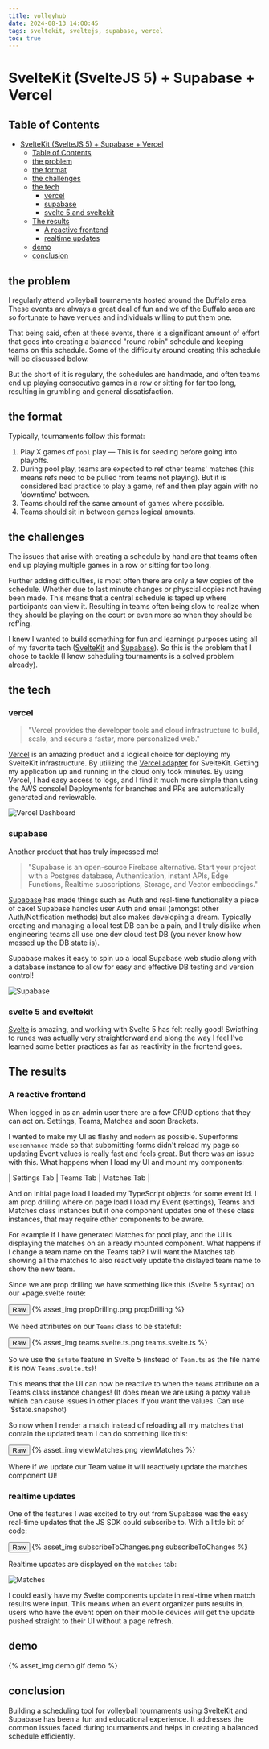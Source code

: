 ```yaml
---
title: volleyhub
date: 2024-08-13 14:00:45
tags: sveltekit, sveltejs, supabase, vercel
toc: true
---
```


# SvelteKit (SvelteJS 5) + Supabase + Vercel

## Table of Contents
- [SvelteKit (SvelteJS 5) + Supabase + Vercel](#sveltekit-sveltejs-5--supabase--vercel)
  - [Table of Contents](#table-of-contents)
  - [the problem](#the-problem)
  - [the format](#the-format)
  - [the challenges](#the-challenges)
  - [the tech](#the-tech)
    - [vercel](#vercel)
    - [supabase](#supabase)
    - [svelte 5 and sveltekit](#svelte-5-and-sveltekit)
  - [The results](#the-results)
    - [A reactive frontend](#a-reactive-frontend)
    - [realtime updates](#realtime-updates)
  - [demo](#demo)
  - [conclusion](#conclusion)

## the problem

I regularly attend volleyball tournaments hosted around the Buffalo area. These events are always a great deal of fun and we of the Buffalo area are so fortunate to have venues and individuals willing to put them one.

That being said, often at these events, there is a significant amount of effort that goes into creating a balanced "round robin" schedule and keeping teams on this schedule. Some of the difficulty around creating this schedule will be discussed below.

But the short of it is regulary, the schedules are handmade, and often teams end up playing consecutive games in a row or sitting for far too long, resulting in grumbling and general dissatisfaction.

## the format

Typically, tournaments follow this format:

1. Play X games of `pool` play — This is for seeding before going into playoffs.
2. During pool play, teams are expected to ref other teams' matches (this means refs need to be pulled from teams not playing). But it is considered bad practice to play a game, ref and then play again with no 'downtime' between.
3. Teams should ref the same amount of games where possible.
4. Teams should sit in between games logical amounts.

## the challenges

The issues that arise with creating a schedule by hand are that teams often end up playing multiple games in a row or sitting for too long.

Further adding difficulties, is most often there are only a few copies of the schedule. Whether due to last minute changes or physcial copies not having been made. This means that a central schedule is taped up where participants can view it. Resulting in teams often being slow to realize when they should be playing on the court or even more so when they should be ref'ing.

I knew I wanted to build something for fun and learnings purposes using all of my favorite tech ([SvelteKit](https://kit.svelte.dev/) and [Supabase](https://supabase.com/)). So this is the problem that I chose to tackle (I know scheduling tournaments is a solved problem already).

## the tech

### vercel

> "Vercel provides the developer tools and cloud infrastructure to build, scale, and secure a faster, more personalized web."

[Vercel](https://vercel.com/) is an amazing product and a logical choice for deploying my SvelteKit infrastructure. By utilizing the [Vercel adapter](https://kit.svelte.dev/docs/adapter-vercel) for SvelteKit. Getting my application up and running in the cloud only took minutes. By using Vercel, I had easy access to logs, and I find it much more simple than using the AWS console! Deployments for branches and PRs are automatically generated and reviewable.

![Vercel Dashboard](/images/volleyhub/vercel.png)

### supabase

Another product that has truly impressed me!

> "Supabase is an open-source Firebase alternative. Start your project with a Postgres database, Authentication, instant APIs, Edge Functions, Realtime subscriptions, Storage, and Vector embeddings."

[Supabase](https://supabase.com/) has made things such as Auth and real-time functionality a piece of cake! Supabase handles user Auth and email (amongst other Auth/Notification methods) but also makes developing a dream. Typically creating and managing a local test DB can be a pain, and I truly dislike when engineering teams all use one dev cloud test DB (you never know how messed up the DB state is).

Supabase makes it easy to spin up a local Supabase web studio along with a database instance to allow for easy and effective DB testing and version control!

![Supabase](/images/volleyhub/supabase.png)

### svelte 5 and sveltekit

[Svelte](https://svelte.dev/) is amazing, and working with Svelte 5 has felt really good! Swicthing to runes was actually very straightforward and along the way I feel I've learned some better practices as far as reactivity in the frontend goes.

## The results

### A reactive frontend

When logged in as an admin user there are a few CRUD options that they can act on. Settings, Teams, Matches and soon Brackets.

I wanted to make my UI as flashy and `modern` as possible. Superforms `use:enhance` made so that subbmitting forms didn't reload my page so updating Event values is really fast and feels great. But there was an issue with this. What happens when I load my UI and mount my components:

| Settings Tab | Teams Tab | Matches Tab |

And on initial page load I loaded my TypeScript objects for some event Id. I am prop drilling where on page load I load my Event (settings), Teams and Matches class instances but if one component updates one of these class instances, that may require other components to be aware.

For example if I have generated Matches for pool play, and the UI is displaying the matches on an already mounted component. What happens if I change a team name on the Teams tab? I will want the Matches tab showing all the matches to also reactively update the dislayed team name to show the new team.

Since we are prop drilling we have something like this (Svelte 5 syntax) on our +page.svelte route:

<div class="code-class">
  <button class="code-toggle">Raw</button>
  {% asset_img propDrilling.png propDrilling %}
  <p class="code-snippet"></p>
</div>

We need attributes on our `Teams` class to be stateful:

<div class="code-class">
  <button class="code-toggle">Raw</button>
  {% asset_img teams.svelte.ts.png teams.svelte.ts %}
  <p class="code-snippet"></p>
</div>

So we use the `$state` feature in Svelte 5 (instead of `Team.ts` as the file name it is now `Teams.svelte.ts`)!

This means that the UI can now be reactive to when the `teams` attribute on a Teams class instance changes! (It does mean we are using a proxy value which can cause issues in other places if you want the values. Can use `$state.snapshot)

So now when I render a match instead of reloading all my matches that contain the updated team I can do something like this:

<div class="code-class">
  <button class="code-toggle">Raw</button>
  {% asset_img viewMatches.png viewMatches %}
  <p class="code-snippet"></p>
</div>

Where if we update our Team value it will reactively update the matches component UI!

### realtime updates

One of the features I was excited to try out from Supabase was the easy real-time updates that the JS SDK could subscribe to. With a little bit of code:

<div class="code-class">
  <button class="code-toggle">Raw</button>
  {% asset_img subscribeToChanges.png subscribeToChanges %}
  <p class="code-snippet"></p>
</div>

Realtime updates are displayed on the `matches` tab:

![Matches](/images/volleyhub/matches.png)

I could easily have my Svelte components update in real-time when match results were input. This means when an event organizer puts results in, users who have the event open on their mobile devices will get the update pushed straight to their UI without a page refresh.

## demo

{% asset_img demo.gif demo %}

## conclusion

Building a scheduling tool for volleyball tournaments using SvelteKit and Supabase has been a fun and educational experience. It addresses the common issues faced during tournaments and helps in creating a balanced schedule efficiently.
